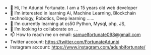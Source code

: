 - 👋 Hi, I’m Adunbi Fortunate. I am a 15 years old web developer
- 👀 I’m interested in learning Ai, Machine Learning, Blockchain technology, Robotics, Deep learning ......
- 🌱 I’m currently learning at cs50 Python, Mysql, php, JS, 
- 💞️ I’m looking to collaborate on ...
- 📫 How to reach me on email: samuelfortunate098@gmail.com 
- Twitter account: https://twitter.com/FortunateAdunbi
- Instagram account: https://www.instagram.com/adunbifortunate/

<!---
Fortunate17Adunbi/Fortunate17Adunbi is a ✨ special ✨ repository because its `README.md` (this file) appears on your GitHub profile.
You can click the Preview link to take a look at your changes.
--->
